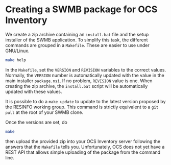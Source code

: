 # Creating a SWMB package for OCS Inventory

We create a zip archive containing an `install.bat` file
and the setup installer of the SWMB application.
To simplify this task, the different commands are grouped in a `Makefile`.
These are easier to use under GNU/Linux.
```bash
make help
```

In the `Makefile`, set the `VERSION` and `REVISION` variables to the correct values.
Normally, the `VERSION` number is automatically updated with the value in the main installer `package.nsi`.
If no problem, `REVISION` value is one.
When creating the zip archive, the `install.bat` script will be automatically updated with these values.

It is possible to do a `make update` to update to the latest version proposed by the RESINFO working group.
This command is strictly equivalent to a `git pull` at the root of your SWMB clone.

Once the versions are set, do
```bash
make
```
then upload the provided zip into your OCS Inventory server following the answers that the `Makefile` tells you.
Unfortunately, OCS does not yet have a REST API that allows simple uploading of the package from the command line.
